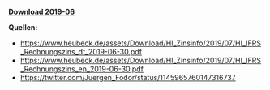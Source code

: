 [**Download 2019-06**](https://downgit.github.io/#/home?url=https://github.com/GeorgGoldbach/Zinsarchiv/tree/master/2019-06)

**Quellen:**
* https://www.heubeck.de/assets/Download/HI_Zinsinfo/2019/07/HI_IFRS_Rechnungszins_dt_2019-06-30.pdf
* https://www.heubeck.de/assets/Download/HI_Zinsinfo/2019/07/HI_IFRS_Rechnungszins_en_2019-06-30.pdf
* https://twitter.com/Juergen_Fodor/status/1145965760147316737
